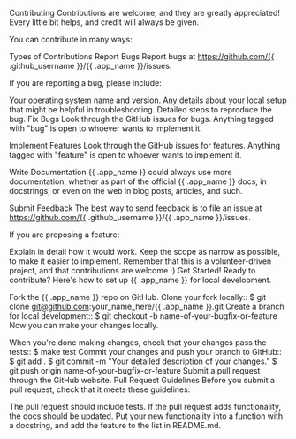 Contributing
Contributions are welcome, and they are greatly appreciated! Every little bit helps, and credit will always be given.

You can contribute in many ways:

Types of Contributions
Report Bugs
Report bugs at https://github.com/{{ .github_username }}/{{ .app_name }}/issues.

If you are reporting a bug, please include:

Your operating system name and version.
Any details about your local setup that might be helpful in troubleshooting.
Detailed steps to reproduce the bug.
Fix Bugs
Look through the GitHub issues for bugs. Anything tagged with "bug" is open to whoever wants to implement it.

Implement Features
Look through the GitHub issues for features. Anything tagged with "feature" is open to whoever wants to implement it.

Write Documentation
{{ .app_name }} could always use more documentation, whether as part of the official {{ .app_name }} docs, in docstrings, or even on the web in blog posts, articles, and such.

Submit Feedback
The best way to send feedback is to file an issue at https://github.com/{{ .github_username }}/{{ .app_name }}/issues.

If you are proposing a feature:

Explain in detail how it would work.
Keep the scope as narrow as possible, to make it easier to implement.
Remember that this is a volunteer-driven project, and that contributions are welcome :)
Get Started!
Ready to contribute? Here's how to set up {{ .app_name }} for local development.

Fork the {{ .app_name }} repo on GitHub.
Clone your fork locally::
    $ git clone git@github.com:your_name_here/{{ .app_name }}.git
Create a branch for local development::
    $ git checkout -b name-of-your-bugfix-or-feature
Now you can make your changes locally.

When you're done making changes, check that your changes pass the tests::
    $ make test
Commit your changes and push your branch to GitHub::
    $ git add .
    $ git commit -m "Your detailed description of your changes."
    $ git push origin name-of-your-bugfix-or-feature
Submit a pull request through the GitHub website.
Pull Request Guidelines
Before you submit a pull request, check that it meets these guidelines:

The pull request should include tests.
If the pull request adds functionality, the docs should be updated. Put your new functionality into a function with a docstring, and add the feature to the list in README.md.